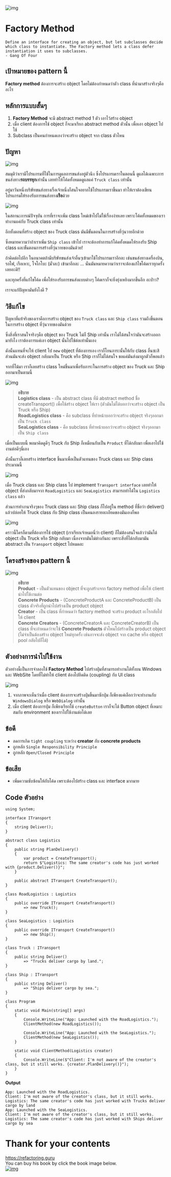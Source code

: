 ![img](assets/factorymethod/factory-method-mini.png)
# Factory Method

```
Define an interface for creating an object, but let subclasses decide which class to instantiate. The Factory method lets a class defer instantiation it uses to subclasses.
- Gang Of Four
```

## เป้าหมายของ pattern นี้
**Factory method** ต้องการจะสร้าง object โดยไม่ต้องกำหนดว่าตัว class ที่นำมาสร้างจริงๆคืออะไร

## หลักการแบบสั้นๆ
1. **Factory Method** จะมี abstract method 1 ตัว เอาไว้สร้าง object
1. เมื่อ client ต้องการใช้ object ก็จะมาเรียก abstract method ตัวนั้น เพื่อเอา object ไปใช้
1. Subclass เป็นคนกำหนดเองว่าจะสร้าง object จาก class ตัวไหน

## ปัญหา
![img](assets/factorymethod/factory-method.png)

สมมุติว่าเรามีโปรแกรมที่ใช้ในการดูแลการขนส่งอยู่ตัวนึง ซึ่งโปรแกรมเราในตอนนี้ ดูแลได้เฉพาะการขนส่งทาง**รถบรรทุก**เท่านั้น เลยทำให้โค้ดทั้งหมดดูแลแค่ `Truck class` เท่านั้น

อยู่มาวันหนึ่งบริษัทขนส่งทางเรื่อเจ้าหนึ่งก็สนใจอยากใช้โปรแกรมเราขึ้นมา ทำให้เราต้องเขียนโปรแกรมให้รองรับการขนส่งทาง**เรือ**ด้วย

![img](assets/factorymethod/problem1.png)

ในสถานะการณ์ปัจจุบัน การที่เราจะเพิ่ม class ใหม่เข้าไปไม่ใช่เรื่องง่ายเลย เพราะโค้ดทั้งหมดของเราทำงานแค่กับ Truck class เท่านั้น

อีกทั้งตอนที่สร้าง object ของ Truck class มันมีขั้นตอนในการสร้างที่วุ่นวายอีกด้วย

ซึ่งหมายความว่าถ้าเราเพิ่ม `Ship class` เข้าไป เราจะต้องทำการแก้โค้ดทั้งหมดให้รองรับ Ship class และขั้นตอนการสร้างที่วุ่นวายของมันด้วย!

ถ้าคิดต่อไปอีก ในอนาคตถ้ามีบริษัทขนส่งเจ้าอื่นๆเข้ามาใช้โปรแกรมเราอีกละ เช่นขนส่งทางเครื่องบิน, รถไฟ, เรือเหาะ, โจโกโบะ (มั่วละ) เข้ามาอีกละ ... นั่นมันหมายความว่าเราจะต้องแก้ไขโค้ดเราทุกครั้งเลยอะดิ!!

และทุกครั้งที่แก้ไขโค้ด เพื่อให้รองรับการขนส่งแบบต่างๆ โค้ดเราก็จะยิ่งยุ่งเหยิงมากขึ้นอีก อะป่าว? 

เราจะแก้ปัญหามันยังไงดี ?

## วิธีแก้ไข
ปัญหาที่แท้จริงของเราคือการสร้าง object ของ `Truck class` และ `Ship class` รวมถึงขึ้นตอนในการสร้าง object ที่วุ่นวายของมันด้วย

ซึ่งสิ่งที่เราสนใจจริงๆคือ object ของ Truck ไม่ก็ Ship เท่านั้น เราไม่ได้สนใจว่ามันจะสร้างออกมายังไง เราต้องการแค่เอา object นั้นไปใช้ต่อเท่านั้นเอง

ดังนั้นแทนที่จะให้ client ไป `new` object ที่ต้องการเอง เราก็โยนภาระนั้นให้กับ class อื่นซะสิ  ส่วนมันจะส่ง object กลับมาเป็น Truck หรือ Ship เราก็ไม่ได้สนใจ ขอแค่มันส่งมาถูกตัวก็พอแล้ว

จากที่โม้มา เราก็เลยสร้าง class ใหม่ขึ้นมาเพื่อรับภาระในการสร้าง object ของ Truck และ Ship ออกมาเป็นตามนี้

![img](assets/factorymethod/solution1.png)

> **อธิบาย**  
**Logistics class** - เป็น abstract class ที่มี abstract method ชื่อ createTransport() เพื่อใช้สร้าง object ให้เรา (ตัวมันไม่ได้บอกว่าจะสร้าง object เป็น Truck หรือ Ship)  
**RoadLogistics class** - คือ subclass ที่ทำหน้าบอกว่าจะสร้าง object จริงๆออกมาเป็น `Truck class`  
**SeaLogistics class** -  คือ subclass ที่ทำหน้าบอกว่าจะสร้าง object จริงๆออกมาเป็น `Ship class`

เมื่อเป็นแบบนี้ พอมาคิดดูดีๆ Truck กับ Ship ก็เหมือนกับเป็น `Product` ที่ได้กลับมา เพื่อเอาไปใช้งานต่อดีๆนี่เอง

ดังนั้นเราก็เลยสร้าง interface ขึ้นมาเพื่อเป็นตัวแทนของ Truck class และ Ship class ประมาณนี้

![img](assets/factorymethod/solution2-en.png)

เมื่อ Truck class และ Ship class ไป implement `Transport interface` เลยทำให้ object ที่ส่งกลับมาจาก `RoadLogistics` และ `SeaLogistics` สามารถทำได้ใน `Logistics class` แล้ว

ส่วนการทำงานจริงๆของ Truck class และ Ship class ก็ไปอยู่ใน method ที่ชื่อว่า deliver()  แล้วปล่อยให้ Truck class กับ Ship class เป็นคนลงรายละเอียดของมันเองก็พอ

![img](assets/factorymethod/solution3.png)

คราวนี้ใครก็ตามที่ต้องการใช้ object (เราเรียกเจ้าหมอนี่ว่า client) ก็ไม่ต้องสนใจแล้วว่ามันได้ object เป็น Truck หรือ Ship กลับมา เนื่องจากมันไม่ต่างกันละ เพราะสิ่งที่ได้กลับมามัน abstract เป็น `Transport` object ไปหมดละ

## โครงสร้างของ pattern นี้

![img](assets/factorymethod/structure.png)

> **อธิบาย**  
**Product** - เป็นตัวแทนของ object ที่จะถูกสร้างจาก factory method เพื่อให้ client นำไปใช้งานต่อ  
**Concrete Products** - (ConcreteProductA และ ConcreteProductB) เป็น class ตัวจริงที่ถูกนำไปสร้างเป็น product object  
**Creator** - เป็น class ที่กำหนดว่า factory method จะสร้าง product อะไรกลับไปให้ client  
**Concrete Creators** - (ConcreteCreatorA และ ConcreteCreatorB) เป็น class ที่จะกำหนดว่าจะใช้ **Concrete Products** ตัวไหนไปสร้างเป็น product object (ไม่จำเป็นต้องสร้าง object ใหม่ทุกครั้ง เช่นอาจจะส่ง object จาก cache หรือ object pool กลับไปก็ได้)

## ตัวอย่างการนำไปใช้งาน
ตัวอย่างนี้เป็นการจำลองใช้ **Factory Method** ไปสร้างปุ่มที่สามารถทำงานได้ทั้งบน Windows และ WebSite โดยที่ไม่ทำให้ client ต้องไปยึดติด (coupling) กับ UI class

![img](assets/factorymethod/example.png)

1. จากภาพจะเห็นว่าเมื่อ client ต้องการจะสร้างปุ่มขึ้นมาซักปุ่ม ก็เพียงแค่เลือกว่าจะทำงานกับ `WindowsDialog` หรือ `WebDialog` เท่านั้น
1. เมื่อ client ต้องการปุ่ม ก็เพียงเรียกใช้ `createButton` เราก็จะได้ Button object ที่เหมาะสมกับ environment ของเราไปใช้งานต่อได้เลย

## ข้อดี
* ลดการเกิด `tight coupling` ระหว่าง **creator** กับ **concrete products**
* ถูกหลัก `Single Responsibility Principle`
* ถูกหลัก `Open/Closed Principle`

## ข้อเสีย
* เพิ่มความซับซ้อนให้กับโค้ด เพราะต้องไปสร้าง class และ interface มากมาย

## Code ตัวอย่าง
```
using System;

interface ITransport
{
    string Deliver();
}

abstract class Logistics
{
    public string PlanDelivery()
    {
        var product = CreateTransport();
        return $"Logistics: The same creator's code has just worked with {product.Deliver()}";
    }
    
    public abstract ITransport CreateTransport();
}

class RoadLogistics : Logistics
{
    public override ITransport CreateTransport()
        => new Truck();
}

class SeaLogistics : Logistics
{
    public override ITransport CreateTransport()
        => new Ship();
}

class Truck : ITransport
{
    public string Deliver() 
        => "Trucks deliver cargo by land.";
}

class Ship : ITransport
{
    public string Deliver()
        => "Ships deliver cargo by sea.";
}

class Program
{
    static void Main(string[] args)
    {
        Console.WriteLine("App: Launched with the RoadLogistics.");
        ClientMethod(new RoadLogistics());

        Console.WriteLine("App: Launched with the SeaLogistics.");
        ClientMethod(new SeaLogistics());
    }

    static void ClientMethod(Logistics creator)
    {
        Console.WriteLine($"Client: I'm not aware of the creator's class, but it still works. {creator.PlanDelivery()}");
    }
}
```

**Output**
```
App: Launched with the RoadLogistics.
Client: I'm not aware of the creator's class, but it still works. Logistics: The same creator's code has just worked with Trucks deliver cargo by land
App: Launched with the SeaLogistics.
Client: I'm not aware of the creator's class, but it still works. Logistics: The same creator's code has just worked with Ships deliver cargo by sea
```

# Thank for your contents
https://refactoring.guru  
You can buy his book by click the book image below.  
[![img](https://refactoring.guru/images/patterns/book/web-cover-en.png)](https://refactoring.guru/design-patterns/book#buy-now)  